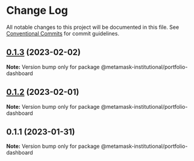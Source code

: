 # Change Log

All notable changes to this project will be documented in this file.
See [Conventional Commits](https://conventionalcommits.org) for commit guidelines.

## [0.1.3](https://github.com/consensys-vertical-apps/metamask-institutional/compare/@metamask-institutional/portfolio-dashboard@0.1.2...@metamask-institutional/portfolio-dashboard@0.1.3) (2023-02-02)

**Note:** Version bump only for package @metamask-institutional/portfolio-dashboard

## [0.1.2](https://github.com/consensys-vertical-apps/metamask-institutional/compare/@metamask-institutional/portfolio-dashboard@0.1.1...@metamask-institutional/portfolio-dashboard@0.1.2) (2023-02-01)

**Note:** Version bump only for package @metamask-institutional/portfolio-dashboard

## 0.1.1 (2023-01-31)

**Note:** Version bump only for package @metamask-institutional/portfolio-dashboard
